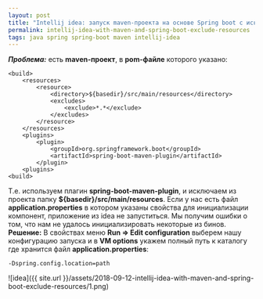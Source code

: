 ```yaml
---
layout: post
title: "Intellij idea: запуск maven-проекта на основе Spring boot с исключением resources"
permalink: intellij-idea-with-maven-and-spring-boot-exclude-resources
tags: java spring spring-boot maven intellij-idea
---
```

**_Проблема:_** есть **maven-проект**, в **pom-файле** которого указано:

    <build>
        <resources>
            <resource>
                <directory>${basedir}/src/main/resources</directory>
                <excludes>
                    <exclude>*.*</exclude>
                </excludes>
            </resource>
        </resources>
        <plugins>
            <plugin>
                <groupId>org.springframework.boot</groupId>
                <artifactId>spring-boot-maven-plugin</artifactId>
            </plugin>
        <plugins>
    <build>
Т.е. используем плагин **spring-boot-maven-plugin**, и исключаем из проекта папку **${basedir}/src/main/resources**.
Если у нас есть файл **application.properties** в котором указаны свойства для инициализации компонент, приложение из idea не запуститься. Мы получим ошибки о том, что нам не удалось инициализировать некоторые из бинов.
**Решение:**
В свойствах меню **Run => Edit configuration** выберем нашу конфигурацию запуска и в **VM options** укажем полный путь к каталогу где хранится файл **application.properties**:
	
	-Dspring.config.location=path

![idea]({{ site.url }}/assets/2018-09-12-intellij-idea-with-maven-and-spring-boot-exclude-resources/1.png)
